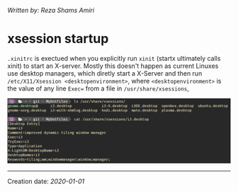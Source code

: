 _Written by: Reza Shams Amiri_
# xsession startup

`.xinitrc` is exectued when you explicitly run `xinit` (startx ultimately calls xinit) to start an X-server. Mostly this doesn't happen as current Linuxes use desktop managers, which diretly start a X-Server and then run `/etc/X11/Xsession <desktopenvironment>`, where `<desktopenvironment>` is the value of any line `Exec=` from a file in `/usr/share/xsessions`,

![user-share-xsessions.png](/img/unix/x/user-share-xsessions.png)

* * *
Creation date: _2020-01-01_
